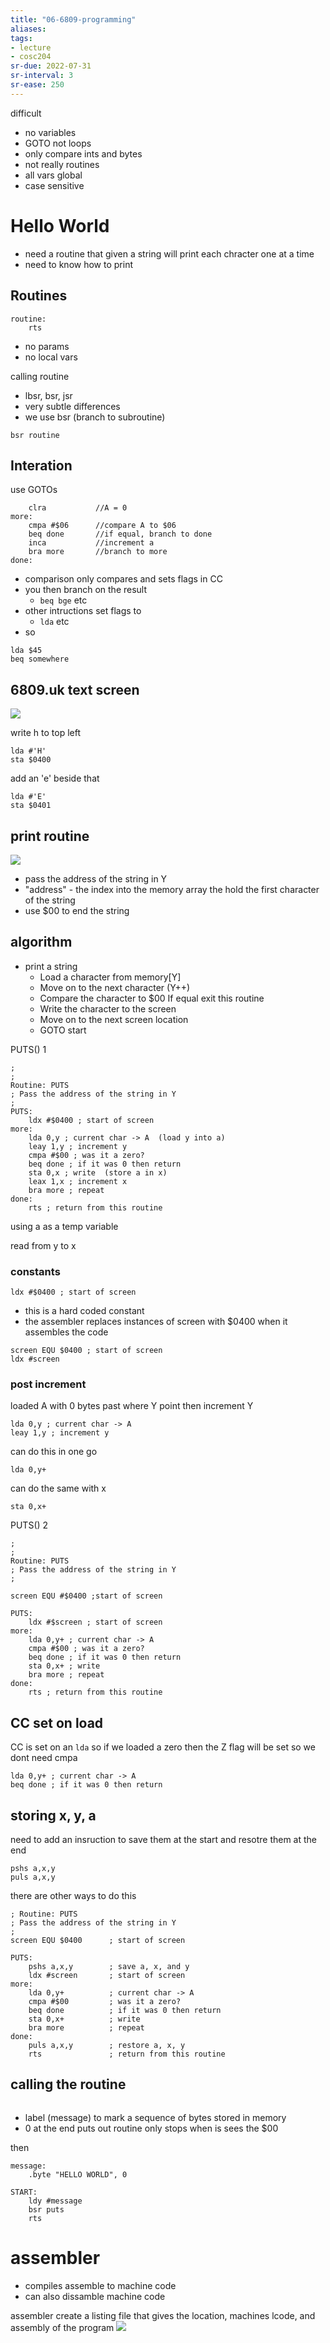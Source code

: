 ```yaml
---
title: "06-6809-programming"
aliases: 
tags: 
- lecture
- cosc204
sr-due: 2022-07-31
sr-interval: 3
sr-ease: 250
---
```


difficult
- no variables
- GOTO not loops
- only compare ints and bytes
- not really routines
- all vars global
- case sensitive

# Hello World

- need a routine that given a string will print each chracter one at a time
- need to know how to print

## Routines
```
routine:
	rts
```

- no params
- no local vars

calling routine
- lbsr, bsr, jsr
- very subtle differences
- we use bsr (branch to subroutine)

```
bsr routine
```

## Interation
use GOTOs

```
	clra           //A = 0
more:
	cmpa #$06      //compare A to $06
	beq done       //if equal, branch to done
	inca           //increment a
	bra more       //branch to more
done:
```

- comparison only compares and sets flags in CC
- you then branch on the result
	- `beq bge` etc
- other intructions set flags to
	- `lda` etc
- so

```
lda $45
beq somewhere
```

## 6809.uk text screen
![](https://i.imgur.com/dC1idMA.png)

write h to top left
```
lda #'H'
sta $0400
```

add an 'e' beside that
```
lda #'E'
sta $0401
```

## print routine
![](https://i.imgur.com/IEiGKtj.png)

- pass the address of the string in Y
- "address" - the index into the memory array the hold the first character of the string
- use $00 to end the string

## algorithm
- print a string
	- Load a character from memory\[Y] 
	- Move on to the next character (Y++) 
	- Compare the character to $00 If equal exit this routine 
	- Write the character to the screen 
	- Move on to the next screen location 
	- GOTO start

PUTS() 1

```
;
; 
Routine: PUTS 
; Pass the address of the string in Y 
; 
PUTS: 
	ldx #$0400 ; start of screen 
more: 
	lda 0,y ; current char -> A  (load y into a)
	leay 1,y ; increment y 
	cmpa #$00 ; was it a zero? 
	beq done ; if it was 0 then return 
	sta 0,x ; write  (store a in x)
	leax 1,x ; increment x 
	bra more ; repeat 
done: 
	rts ; return from this routine
```

using a as a temp variable

read from y to x

### constants
```
ldx #$0400 ; start of screen
```

- this is a hard coded constant
- the assembler replaces instances of screen with $0400 when it assembles the code

```
screen EQU $0400 ; start of screen
ldx #screen
```

### post increment

loaded A with 0 bytes past where Y point then increment Y
```
lda 0,y ; current char -> A 
leay 1,y ; increment y
```

can do this in one go
```
lda 0,y+
```

can do the same with x
```
sta 0,x+
```


PUTS() 2
```
;
; 
Routine: PUTS 
; Pass the address of the string in Y 
; 

screen EQU #$0400 ;start of screen

PUTS: 
	ldx #$screen ; start of screen 
more: 
	lda 0,y+ ; current char -> A
	cmpa #$00 ; was it a zero? 
	beq done ; if it was 0 then return 
	sta 0,x+ ; write
	bra more ; repeat 
done: 
	rts ; return from this routine
```


## CC set on load
CC is set on an `lda` so if we loaded a zero then the Z flag will be set so we dont need cmpa
```
lda 0,y+ ; current char -> A 
beq done ; if it was 0 then return
```

## storing x, y, a
need to add an insruction to save them at the start and resotre them at the end
```
pshs a,x,y
puls a,x,y
```

there are other ways to do this

```
; Routine: PUTS 
; Pass the address of the string in Y 
; 
screen EQU $0400      ; start of screen 

PUTS: 
	pshs a,x,y        ; save a, x, and y 
	ldx #screen       ; start of screen 
more: 
	lda 0,y+          ; current char -> A 
	cmpa #$00         ; was it a zero? 
	beq done          ; if it was 0 then return 
	sta 0,x+          ; write 
	bra more          ; repeat 
done: 
	puls a,x,y        ; restore a, x, y 
	rts               ; return from this routine
```


## calling the routine
```

```

- label (message) to mark a sequence of bytes stored in memory
- 0 at the end puts out routine only stops when is sees the $00

then
```
message:
	.byte "HELLO WORLD", 0

START:
	ldy #message
	bsr puts
	rts
```


# assembler
- compiles assemble to machine code
- can also dissamble machine code

assembler create a listing file that gives the location, machines lcode, and assembly of the program 
![](https://i.imgur.com/a3DEdyj.png)
